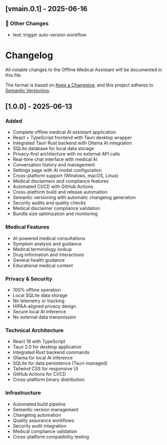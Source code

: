 ## [vmain.0.1] - 2025-06-16

### 🔧 Other Changes
- test: trigger auto-version workflow

# Changelog

All notable changes to the Offline Medical Assistant will be documented in this file.

The format is based on [Keep a Changelog](https://keepachangelog.com/en/1.0.0/),
and this project adheres to [Semantic Versioning](https://semver.org/spec/v2.0.0.html).

## [1.0.0] - 2025-06-13

### Added
- Complete offline medical AI assistant application
- React + TypeScript frontend with Tauri desktop wrapper
- Integrated Tauri Rust backend with Ollama AI integration
- SQLite database for local data storage
- Privacy-first architecture with no external API calls
- Real-time chat interface with medical AI
- Conversation history and management
- Settings page with AI model configuration
- Cross-platform support (Windows, macOS, Linux)
- Medical disclaimers and compliance features
- Automated CI/CD with GitHub Actions
- Cross-platform build and release automation
- Semantic versioning with automatic changelog generation
- Security audits and quality checks
- Medical disclaimer compliance validation
- Bundle size optimization and monitoring

### Medical Features
- AI-powered medical consultations
- Symptom analysis and guidance
- Medical terminology lookup
- Drug information and interactions
- General health guidance
- Educational medical content

### Privacy & Security
- 100% offline operation
- Local SQLite data storage
- No telemetry or tracking
- HIPAA-aligned privacy design
- Secure local AI inference
- No external data transmission

### Technical Architecture
- React 18 with TypeScript
- Tauri 2.0 for desktop application
- Integrated Rust backend commands
- Ollama for local AI inference
- SQLite for data persistence (Tauri-managed)
- Tailwind CSS for responsive UI
- GitHub Actions for CI/CD
- Cross-platform binary distribution

### Infrastructure
- Automated build pipeline
- Semantic version management
- Changelog automation
- Quality assurance workflows
- Security audit integration
- Medical compliance validation
- Cross-platform compatibility testing
